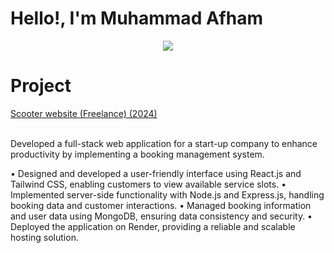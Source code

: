 # Hello!, I'm Muhammad Afham

<p align="center">
  <a href="https://skillicons.dev">
    <img src="https://skillicons.dev/icons?i=git,react,nodejs,arduino,express" />
  </a>
</p>

# Project
<a href="https://swyft-scooter.onrender.com">
<p>Scooter website (Freelance)	(2024)</p> 
</a>
<br/>
Developed a full-stack web application for a start-up company to enhance productivity by implementing a booking management system. 

•	Designed and developed a user-friendly interface using React.js and Tailwind CSS, enabling customers to view available service slots.
•	Implemented server-side functionality with Node.js and Express.js, handling booking data and customer interactions.
•	Managed booking information and user data using MongoDB, ensuring data consistency and security.
•	Deployed the application on Render, providing a reliable and scalable hosting solution.
